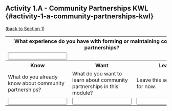 ## Activity 1.A - Community Partnerships KWL {#activity-1-a-community-partnerships-kwl}

([back to Section 1](../1_introduction/section_1_activities.md))

<table class="table-format2"><tr>
<th colspan="3">What experience do you have with forming or maintaining community partnerships?</th>
<tr>
<tr>
<td colspan="3" class="table-input"><input type="text" span="3"></td>
</tr>
<tr>
<th>Know</th>
<th>Want</th>
<th>Learn</th>
</tr>
<tr>
<td>What do you already know about community partnerships? </td>
<td>What do you want to learn about community partnerships in this module?</td>
<td>Leave this section blank for now.</td>
<tr>
<tr>
<td><input type="text"></td>
<td><input type="text"></td>
<td><input type="text"></td>
<tr>

</table>